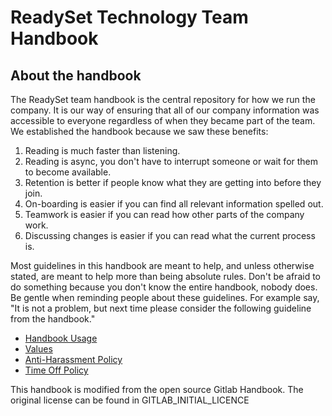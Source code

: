 # ReadySet Technology Team Handbook

## About the handbook

The ReadySet team handbook is the central repository for how we run the company. It is our way of ensuring that all of our company information was accessible to everyone regardless of when they became part of the team. We established the handbook because we saw these benefits:

1. Reading is much faster than listening.
1. Reading is async, you don't have to interrupt someone or wait for them to become available.
1. Retention is better if people know what they are getting into before they join.
1. On-boarding is easier if you can find all relevant information spelled out.
1. Teamwork is easier if you can read how other parts of the company work.
1. Discussing changes is easier if you can read what the current process is.

Most guidelines in this handbook are meant to help, and unless otherwise stated, are meant to help more than being absolute rules. Don't be afraid to do something because you don't know the entire handbook, nobody does. Be gentle when reminding people about these guidelines. For example say, "It is not a problem, but next time please consider the following guideline from the handbook."

* [Handbook Usage](/handbook/handbook-usage/index.html.md)
* [Values](/handbook/values/index.html.md)
* [Anti-Harassment Policy](/handbook/anti-harassment/index.html.md)
* [Time Off Policy](/handbook/timeoff.html.md)

This handbook is modified from the open source Gitlab Handbook. The original license can be found in GITLAB_INITIAL_LICENCE
